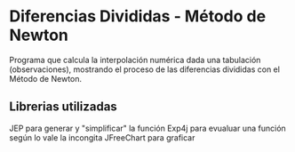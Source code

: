 Diferencias Divididas - Método de Newton
=========================

Programa que calcula la interpolación numérica dada una tabulación (observaciones), mostrando el proceso de
las diferencias divididas con el Método de Newton.

Librerias utilizadas
-------------------------
JEP para generar y "simplificar" la función
Exp4j para evualuar una función según lo vale la incongita
JFreeChart para graficar
